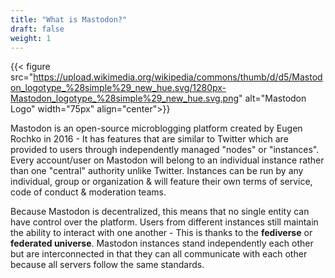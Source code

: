 ```yaml
---
title: "What is Mastodon?"
draft: false
weight: 1
---
```


{{< figure src="https://upload.wikimedia.org/wikipedia/commons/thumb/d/d5/Mastodon_logotype_%28simple%29_new_hue.svg/1280px-Mastodon_logotype_%28simple%29_new_hue.svg.png" alt="Mastodon Logo" width="75px" align="center">}}

Mastodon is an open-source microblogging platform created by Eugen Rochko in 2016 - It has features that are similar to Twitter which are provided to users through independently managed "nodes" or "instances". Every account/user on Mastodon will belong to an individual instance rather than one "central" authority unlike Twitter. Instances can be run by any individual, group or organization & will feature their own terms of service, code of conduct & moderation teams.

Because Mastodon is decentralized, this means that no single entity can have control over the platform. Users from different instances still maintain the ability to interact with one another - This is thanks to the **fediverse** or **federated universe**. Mastodon instances stand independently each other but are interconnected in that they can all communicate with each other because all servers follow the same standards.

